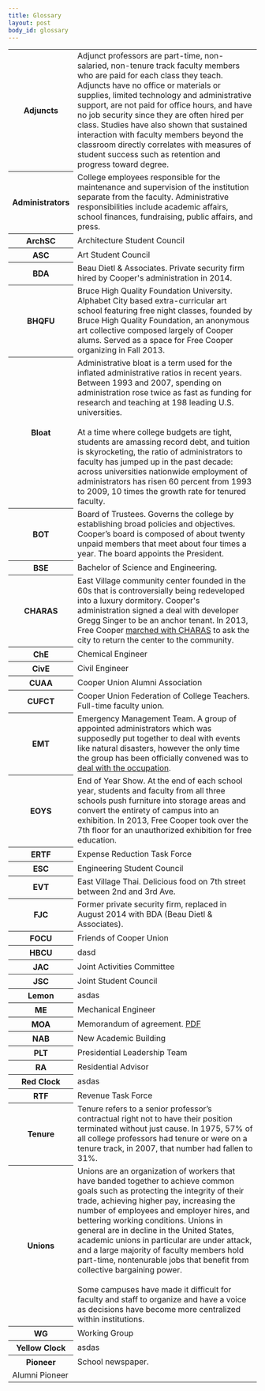 ```yaml
---
title: Glossary
layout: post
body_id: glossary
---
```

<table>
	<tr id="adjuncts"> <th>Adjuncts</th> <td>Adjunct professors are part-time, non-salaried, non-tenure track faculty members who are paid for each class they teach. Adjuncts have no office or materials or supplies, limited technology and administrative support, are not paid for office hours, and have no job security since they are often hired per class. Studies have also shown that sustained interaction with faculty members beyond the classroom directly correlates with measures of student success such as retention and progress toward degree. </td> </tr>
	<tr id="administrators"> <th>Administrators</th> <td>College employees responsible for the maintenance and supervision of the institution separate from the faculty. Administrative responsibilities include academic affairs, school finances, fundraising, public affairs, and press. </td> </tr>
	<tr id="archsc"><th>ArchSC</th><td>Architecture Student Council</td></tr>
	<tr id="asc"><th>ASC</th><td>Art Student Council</td></tr>
	<tr id="bda"><th>BDA</th><td>Beau Dietl &amp; Associates. Private security firm hired by Cooper's administration in 2014.</td></tr>
	<tr id="bhqfu"><th>BHQFU</th><td>Bruce High Quality Foundation University. Alphabet City based extra-curricular art school featuring free night classes, founded by Bruce High Quality Foundation, an anonymous art collective composed largely of Cooper alums. Served as a space for Free Cooper organizing in Fall 2013.</td></tr>
	<tr id="bloat"> <th>Bloat</th> <td>Administrative bloat is a term used for the inflated administrative ratios in recent years. Between 1993 and 2007, spending on administration rose twice as fast as funding for research and teaching at 198 leading U.S. universities.<br><br>At a time where college budgets are tight, students are amassing record debt, and tuition is skyrocketing, the ratio of administrators to faculty has jumped up  in the past decade: across universities nationwide employment of administrators has risen 60 percent from 1993 to 2009, 10 times the growth rate for tenured faculty.</td> </tr>
	<tr id="bot"> <th>BOT</th> <td>Board of Trustees. Governs the college by establishing broad policies and objectives. Cooper’s board is composed of about twenty unpaid members that meet about four times a year. The board appoints the President.</td> </tr>
	<tr id="bse"><th>BSE</th><td>Bachelor of Science and Engineering.</td></tr>
	<tr id="charas"><th>CHARAS</th><td>East Village community center founded in the 60s that is controversially being redeveloped into a luxury dormitory. Cooper's administration signed a deal with developer Gregg Singer to be an anchor tenant. In 2013, Free Cooper <a href="http://freecooperunion.org/disorientation/timeline/#54">marched with CHARAS</a> to ask the city to return the center to the community.</td></tr>
	<tr id="che"><th>ChE</th><td>Chemical Engineer</td></tr>
	<tr id="cive"><th>CivE</th><td>Civil Engineer</td></tr>
	<tr id="cuaa"><th>CUAA</th><td>Cooper Union Alumni Association</td></tr>
	<tr id="cucft"><th>CUFCT</th><td>Cooper Union Federation of College Teachers. Full-time faculty union.</td></tr>
	<tr id="emt"><th>EMT</th><td>Emergency Management Team. A group of appointed administrators which was supposedly put together to deal with events like natural disasters, however the only time the group has been officially convened was to <a href="http://freecooperunion.org/disorientation/timeline/#49">deal with the occupation</a>.</td></tr>
	<tr id="eoys"><th>EOYS</th><td>End of Year Show. At the end of each school year, students and faculty from all three schools push furniture into storage areas and convert the entirety of campus into an exhibition. In 2013, Free Cooper took over the 7th floor for an unauthorized exhibition for free education.</td></tr>
	<tr id="ertf"><th>ERTF</th><td>Expense Reduction Task Force</td></tr>
	<tr id="esc"><th>ESC</th><td>Engineering Student Council</td></tr>
	<tr id="evt"><th>EVT</th><td>East Village Thai. Delicious food on 7th street between 2nd and 3rd Ave.</td></tr>
	<tr id="fjc"><th>FJC</th><td>Former private security firm, replaced in August 2014 with BDA (Beau Dietl &amp; Associates).</td></tr>
	<tr id="focu"><th>FOCU</th><td>Friends of Cooper Union</td></tr>
	<tr id="hbcu"><th>HBCU</th><td>dasd</td></tr>
	<tr id="jac"><th>JAC</th><td>Joint Activities Committee</td></tr>
	<tr id="jsc"><th>JSC</th><td>Joint Student Council</td></tr>
	<tr id="lemon"><th>Lemon</th><td>asdas</td></tr>
	<tr id="me"><th>ME</th><td>Mechanical Engineer</td></tr>
	<tr id="moa"><th>MOA</th><td>Memorandum of agreement. <a href="http://www.cualumni.com/s/1289/images/editor_documents/cuaa_handbook.pdf">PDF</a></td></tr>
	<tr id="nab"><th>NAB</th><td>New Academic Building</td></tr>
	<tr id="plt"><th>PLT</th><td>Presidential Leadership Team</td></tr>
	<tr id="ra"><th>RA</th><td>Residential Advisor</td></tr>
	<tr id="red-clock"><th>Red Clock</th><td>asdas</td></tr>
	<tr id="rtf"><th>RTF</th><td>Revenue Task Force</td></tr>
	<tr id="tenure"> <th>Tenure</th> <td>Tenure refers to a senior professor’s contractual right not to have their position terminated without just cause. In 1975, 57% of all college professors had tenure or were on a tenure track, in 2007, that number had fallen to 31%. </td> </tr>
	<tr id="unions"> <th>Unions</th> <td>Unions are an organization of workers that have banded together to achieve common goals such as protecting the integrity of their trade, achieving higher pay, increasing the number of employees and employer hires, and bettering working conditions. Unions in general are in decline in the United States, academic unions in particular are under attack, and a large majority of faculty members hold part-time, nontenurable jobs that benefit from collective bargaining power.<br><br>Some campuses have made it difficult for faculty and staff to organize and have a voice as decisions have become more centralized within institutions.</td> </tr>
	<tr id="wg"><th>WG</th><td>Working Group</td></tr>
	<tr id="yellow-clock"><th>Yellow Clock</th><td>asdas</td></tr>
	<tr id="pioneer"> <th>Pioneer</th> <td>School newspaper.</td> </tr>
	<tr id="alumni-pioneer"> <td>Alumni Pioneer</td> <td></td> </tr>
</table>